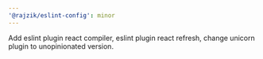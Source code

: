 ```yaml
---
'@rajzik/eslint-config': minor
---
```


Add eslint plugin react compiler, eslint plugin react refresh, change unicorn
plugin to unopinionated version.
